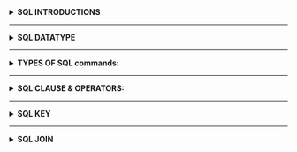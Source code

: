 <details>


   
   <summary><b> SQL INTRODUCTIONS </b></summary>
   
# <SUB>1. SQL: Structured Query Language, used to access and manipulate data.</SUB>
# <SUB>2. SQL used CRUD operations to communicate with DB.</SUB>
</br>1. CREATE - execute INSERT statements to insert new tuple into the relation.
</br>2. READ - Read data already in the relations.
</br>3. UPDATE - Modify already inserted data in the relation.
</br>4. DELETE - Delete specific data point/tuple/row or multiple rows.
# <sub>3. SQL is not DB, is a query language.</sub>
# <SUB>4. What is RDBMS? (Relational Database Management System)</SUB>
</br>1. Software that enable us to implement designed relational model.
</br>2. e.g., MySQL, MS SQL, Oracle, IBM etc.
</br>3. Table/Relation is the simplest form of data storage object in R-DB.
</br>4. MySQL is open-source RDBMS, and it uses SQL for all CRUD operations
# <sub>5. MySQL used client-server model, where client is CLI or frontend that used services provided by MySQL server.</sub>
# <sub>6. Difference between SQL and MySQL</sub>
</br>SQL is Structured Query language used to perform CRUD operations in R-DB, while MySQL is a RDBMS used to
store, manage and administrate DB (provided by itself) using SQL.
</details>

--------------------------------------------------------------------------------------------------------------------------------------
<details>




   
<summary><b> SQL DATATYPE </b></summary>

# <SUB>7. SQL DATA TYPES
## 🔹 String Data Types
- </br> **CHAR(n)** Fixed-length string (0–255), e.g., CHAR(251)
- </br> **VARCHAR(n)** Variable-length string (0–65535 depending on row size), e.g., VARCHAR(255)
- </br> **TINYTEXT** String up to 255 characters
- </br> **TEXT** String up to 65,535 characters (64 KB)
- </br> **MEDIUMTEXT** String up to 16,777,215 characters (16 MB)
- </br> **LONGTEXT** String up to 4,294,967,295 characters (4 GB)
- </br> **TINYBLOB** Binary string up to 255 bytes
- </br> **BLOB** Binary string up to 65,535 bytes (64 KB)
- </br> **MEDIUMBLOB** Binary string up to 16 MB
- </br> **LONGBLOB** Binary string up to 4 GB
- </br> **ENUM** One value from a preset list, e.g., ENUM('M','F','Other')
- </br> **SET** One or many values from a preset list, e.g., SET('a','b','c')
## 🔹 Numeric Data Types
- </br> **TINYINT** Integer (-128 to 127)
- </br> **SMALLINT** Integer (-32,768 to 32,767)
- </br> **MEDIUMINT** Integer (-8,388,608 to 8,388,607)
- </br> **INT** Integer (-2,147,483,648 to 2,147,483,647)
- </br> **BIGINT** Integer (-9,223,372,036,854,775,808 to 9,223,372,036,854,775,807)
- </br> **FLOAT** Approx. decimal with precision up to 23 digits
- </br> **DOUBLE** Approx. decimal with precision 24 to 53 digits
- </br> **DECIMAL** Exact fixed-point decimal (stored as string internally)
## 🔹 Date & Time Data Types
- </br> **DATE** Format: `YYYY-MM-DD`
- </br> **DATETIME** Format: `YYYY-MM-DD HH:MM:SS`
- </br> **TIMESTAMP** Format: `YYYYMMDDHHMMSS`
- </br> **TIME** Format: `HH:MM:SS`
## 🔹 Boolean Data Type
- </br> **BOOLEAN** True/False (stored as 0 = False, 1 = True)

# <SUB>8. Size: TINY < SMALL < MEDIUM < INT < BIGINT.</SUB>
# <sub>9. Variable length Data types e.g., VARCHAR, are better to use as they occupy space equal to the actual data Size.</sub>
# <sub>10. Values can also be unsigned e.g., INT UNSIGNED. </sub>

</details>


--------------------------------------------------------------------------------------------------------------------------------------


<details>




   
<summary> <b>TYPES OF SQL commands:</b></summary>
<details>
   <summary> <b>DDL</b></summary>
   
</br>**DDL (data definition language): defining relation schema.**
</br>1. **CREATE**: create table, DB, view.
</br>2 .**ALTER TABLE**: modification in table structure. e.g, change column datatype or add/remove columns.
</br>3. **DROP**: delete table, DB, view.
</br>4. **TRUNCATE**: remove all the tuples from the table.
</br>5. **RENAME**: rename DB name, table name, column name etc
# <sub>12. How to create a database?</SUB>
</br> **CREATE DATABASE** database_name;
</br> **Example** - CREATE DATABASE ORG; { HERE ORG IS A DATABASES NAME. }
# <sub>13. How to show all existing databases? </sub>
</br> **SHOW DATABASES;**
# <sub>14. How to use/select a database? </sub>
</br> **USE** database_name;  
</br> **Example** – USE ORG;
# <sub>15. How to create a table inside a database? </sub>
</br> **CREATE TABLE** table_name (  
column1 datatype,  
column2 datatype,  
column3 datatype,    
);  
</br> **Example** – CREATE TABLE STUDENT (ID INT, NAME VARCHAR(100), AGE INT)
# <sub>16. How to show all tables in the selected database? </sub>
</br> **SHOW TABLES;**
# <sub>17. How to describe the structure of a table? </sub>
</br> **DESCRIBE** table_name;  
</br> **Example** – DESCRIBE STUDENT;
# <sub>18. How to drop (delete) a database? </sub>
</br> **DROP DATABASE** database_name;  
</br> **Example** – DROP DATABASE ORG;
# <sub>19. How to drop (delete) a table? </sub>
</br> **DROP TABLE** table_name;  
</br> **Example** – DROP TABLE STUDENT;
# <sub>20. What is the SQL `ALTER TABLE` statement used for? </sub>
</br> **ALTER TABLE** is used to add, delete, or modify columns in an existing table. It can also add or drop constraints.
# <sub>21. How to add a column to a table? </sub>
</br> **ALTER TABLE** table_name **ADD** column_name datatype;  
</br> **Example** – CREATE TABLE Customers ADD Email VARCHAR(255); { Adds “Email” column to Customers table }
# <sub>22. How to drop (delete) a column from a table? </sub>
</br> **ALTER TABLE** table_name **DROP COLUMN** column_name;  
</br> **Example** – ALTER TABLE Customers DROP COLUMN Email; { Deletes “Email” column }
# <sub>23. How to modify a column's data type? </sub> 
</br> **ALTER TABLE** table_name **MODIFY COLUMN** column_name datatype;  
</br> **Example** – ALTER TABLE Persons MODIFY COLUMN DateOfBirth YEAR; { Changes column type to YEAR }
# <sub>24. How to rename a column? </sub> 
</br> **ALTER TABLE** table_name **RENAME COLUMN** old_name **TO** new_name;  
</br> **Example** – ALTER TABLE Persons RENAME COLUMN Address TO City; { Renames column Address → City }
# <sub>25. How to rename a table? </sub>
</br> **ALTER TABLE** old_table_name **RENAME TO** new_table_name;  
</br> **Example** – ALTER TABLE Customers RENAME TO Clients; { Renames table Customers → Clients }
# <sub>26. How to rename a database? </sub> 
</br> MySQL does **not** support `RENAME DATABASE` directly.  
</br> Instead, you must **create a new database**, then **move (or import/export) the tables** into it.
1. **CREATE DATABASE** new_database;  
2. **RENAME TABLE** old_database.table_name **TO** new_database.table_name;  
   (Repeat for each table)  
3. **DROP DATABASE** old_database; (after confirming data is moved)
Example:  
</br> **CREATE** DATABASE new_org;  
</br> **RENAME TABLE** org.students *TO** new_org.students;  
</br> **DROP DATABASE** org;
# <sub>27. What is the SQL `TRUNCATE` statement used for? </sub>
</br> **TRUNCATE TABLE** is used to delete all rows from a table, but it keeps the table structure for future use.
# <sub>28. How to truncate a table? </sub>
</br> **TRUNCATE TABLE** table_name;  
</br> **Example** – TRUNCATE TABLE Students; { Removes all records from Students table, but keeps the table }
# <sub>29. What is the difference between `TRUNCATE` and `DELETE`? </sub>
</br> **DELETE** – removes rows one by one and can use a **WHERE** condition.  
</br> **TRUNCATE** – removes all rows instantly, does not support **WHERE**, and resets AUTO_INCREMENT counters (in MySQL).
**Example:**  
</br> DELETE FROM Students **WHERE** Age > 20; { Deletes only matching rows }  
</br> **TRUNCATE TABLE** Students; { Deletes all rows }
# <sub>30. What is DRL / DQL (Data Retrieval / Data Query Language)? </sub>
</br> DRL / DQL is used to retrieve data from the database.  
</br> The main keyword is **SELECT**.
# <sub>31. How to select all columns from a table? </sub>
</br> **SELECT * FROM** table_name;  
</br> **Example** – SELECT * FROM Students; { Fetches all columns and all rows from Students }
# <sub>32. How to select specific columns from a table? </sub>
</br> **SELECT** column1, column2 **FROM** table_name;  
</br> **Example** – SELECT Name, Age FROM Students; { Fetches only Name and Age columns }
# <sub>33. What is the order of execution in SELECT? </sub>
</br> The order of execution is **from RIGHT to LEFT**.  
</br> First, the **FROM** clause is executed, then the **SELECT** clause.
# <sub>34. Can we use SELECT keyword without using FROM clause? </sub>
</br> ✅ Yes, using **DUAL tables**.
# <sub> What are DUAL tables? </sub>
</br> DUAL tables are **dummy tables** created by MySQL (and Oracle).  
</br> They help users to perform calculations or functions without referring to user-defined tables.
# <sub>35. Example of SELECT without FROM (using DUAL) </sub>
</br> SELECT 55 + 11; { Returns 66 }  
</br> SELECT NOW(); { Returns current date & time }  
</br> SELECT UCASE('hello'); { Returns HELLO }
</details>

------------------------------------------------------------------------------------------------------------------------------------------


<details>
   <summary> <b>DML</b></summary>

   # <sub> What is DML in SQL? </sub>
</br> **DML (Data Manipulation Language)** is used to **manipulate data** in existing tables.  
</br> It includes **INSERT, UPDATE, DELETE, REPLACE** statements.
# <sub> How to insert data into a table? </sub>
```
sql
INSERT INTO table_name (col1, col2, col3)
VALUES (v1, v2, v3), (val1, val2, val3);
</br> ✅ You can insert single or multiple rows in one statement.
```
# <sub> What is the purpose of the SQL UPDATE statement? </sub>
</br> The **UPDATE** statement is used to **modify existing data** in a table.
# <sub> How do you update a single column value in a table? </sub>
</br> Use the **SET** keyword with a **WHERE clause** to update a specific row:

```
sql
UPDATE table_name
SET column_name = value
WHERE condition;
```
# <sub> How do you update multiple columns in a single query? </sub>
 ✅ Multiple columns can be updated at once using commas:
```
UPDATE table_name
SET col1 = value1, col2 = value2
WHERE condition;
```
# <sub> What is ON DELETE CASCADE and ON UPDATE CASCADE? </sub>
</br> - ON DELETE CASCADE: If a referenced row is deleted in the parent table, all corresponding rows in the child table are also deleted.
</br> - ON UPDATE CASCADE: If a referenced primary key is updated in the parent table, the foreign key values in the child table are automatically updated.
```
CREATE TABLE Orders (
    OrderID INT PRIMARY KEY,
    CustomerID INT,
    FOREIGN KEY (CustomerID) REFERENCES Customers(CustomerID)
    ON DELETE CASCADE
    ON UPDATE CASCADE
);
IF YOU ARE NOT WRITE ON DELETE CASCADE OR ON UPDATE CASCADE YOU CANNOT UPDATE OR DELETE DATA FROM PARENT TABLE
```
# <sub> What is ON DELETE SET NULL? </sub>
</br> - **ON DELETE SET NULL:** If a referenced row is deleted in the parent table,
</br>the foreign key value in the child table is automatically set to **NULL** instead of being deleted.
```
sql
CREATE TABLE Orders (
    OrderID INT PRIMARY KEY,
    CustomerID INT,
    FOREIGN KEY (CustomerID) REFERENCES Customers(CustomerID)
    ON DELETE SET NULL
);
```
</br>IF YOU ARE NOT WRITE **ON DELETE SET NULL**,
</br> YOU CANNOT **DELETE DATA** FROM THE PARENT TABLE IF CHILD
</br>ROWS EXIST, BECAUSE IT WILL BREAK THE **FOREIGN KEY CONSTRAINT**.
# <sub> What is REPLACE in SQL? </sub>

</br>**Primarily used for already present tuples (rows) in a table.**  
</br>Works like an **UPDATE** if the row with the same **PRIMARY KEY** or **UNIQUE KEY** already exists
</br>the old row will be deleted and replaced with the new one.  
</br> - Works like an **INSERT** if there is no duplicate data — a new row will be inserted.  
**Syntax Examples:**
```
sql
-- Insert or replace a row into student table
REPLACE INTO student (id, class) VALUES (4, 3);

-- Alternative syntax using SET
REPLACE INTO student 
SET id = 4, class = 3;
```
# <sub>Difference Between UPDATE and DELETE in SQL? </sub>
### 1.Basic Definition
- **UPDATE** → Modifies existing records in a table.  
- **DELETE** → Removes existing records from a table.  

### 2. Effect on Data
- **UPDATE** → Changes values of one or more columns for selected rows, but the rows remain in the table.  
- **DELETE** → Removes the entire row(s) from the table.  
### 3. Syntax
```
sql
-- UPDATE Example
UPDATE employees
SET salary = 50000
WHERE emp_id = 101;

-- DELETE Example
DELETE FROM employees
WHERE emp_id = 101;
```










   </details>

   
-----------------------------------------------------------------------------------------------------------------------------------------




   
   <details>
   <summary> <b>DCL</b></summary>

   </details>



------------------------------------------------------------------------------------------------------------------------------------------


   
   <details>
   <summary> <b>TCL</b></summary>

   </details>
 </details>


--------------------------------------------------------------------------------------------------------------------------------------



 
 <details>
    
   <summary><b> SQL CLAUSE & OPERATORS: </b></summary>
   
<details>
<summary><b>SQL CLAUSE</b></summary>
   
# <sub>36. What is the SQL WHERE clause? </sub>
</br> The **WHERE** clause is used to **filter records**.  
</br> It extracts only those records that fulfill a specified condition.
# <sub>37. Syntax of WHERE clause </sub>
</br> **SELECT** column1, column2, ...  
**FROM** table_name  
**WHERE** condition;
```
Example 1 :
Select from customer where country="mexico";
Example 2:
Select from customer where CustomerID = 1;
Example 3 :
Select from customers where CustomerID > 80;
 
```
# <sub>38. Can the WHERE clause be used only in SELECT? </sub>
</br> ❌ No.  
</br> The WHERE clause can also be used in **UPDATE, DELETE,** and other SQL statements.
# <sub>39. What is the SQL BETWEEN operator? </sub>  
</br> The **BETWEEN** operator is used to filter the result set within a certain **range of values**.  
</br> The values can be numbers, text, or dates.  
# <sub>40. Syntax of BETWEEN </sub>  
</br> **SELECT** column1, column2, ...  
**FROM** table_name  
**WHERE** column_name **BETWEEN** value1 **AND** value2;  
# <sub>41. How to select students with Marks between 70 and 90? </sub>  
</br> **SELECT** *  
**FROM** Students  
**WHERE** Marks BETWEEN 70 AND 90;  
# <sub>42. How to select employees with Salary between 30,000 and 50,000? </sub>  
</br> **SELECT** *  
**FROM** Employees  
**WHERE** Salary BETWEEN 30000 AND 50000;  
# <sub>43. How to select customers whose Age is between 25 and 35? </sub>  
</br> **SELECT** *  
**FROM** Customers  
**WHERE** Age BETWEEN 25 AND 35;  
# <sub>44. How to select products where Price is NOT between 500 and 1000? </sub>  
</br> **SELECT** *  
**FROM** Products  
**WHERE** Price NOT BETWEEN 500 AND 1000;  
# <sub>45. How to select orders placed between '2025-01-01' and '2025-06-30'? </sub>  
</br> **SELECT** *  
**FROM** Orders  
**WHERE** OrderDate BETWEEN '2025-01-01' AND '2025-06-30';  
# <sub>46. Can BETWEEN be used with text values? </sub>  
</br> ✅ Yes. For example:  
```sql
SELECT *  
FROM Customers  
WHERE CustomerName BETWEEN 'A' AND 'M';
```
# <sub> What is the SQL ORDER BY keyword? </sub>
</br> The **ORDER BY** keyword is used to **sort the result-set** in ascending or descending order.
# <sub> What is the default sorting order in ORDER BY? </sub>
</br> By default, **ORDER BY** sorts records in **ascending order (ASC)**.
```sql
SELECT * FROM Products ORDER BY Price;
```
# <sub> How do you sort records in descending order? </sub>
</br> Use the DESC keyword to sort records from highest to lowest or Z to A:
```
SELECT * FROM Products ORDER BY Price DESC;
SELECT * FROM Products ORDER BY ProductName DESC;
```
# <sub> How do you sort records by multiple columns? </sub>
</br> List multiple columns separated by commas. Records are sorted by the first column, then by the next if there are duplicates:
```
SELECT * FROM Customers ORDER BY Country, CustomerName;
```
# <sub> How do you use both ASC and DESC in one query? </sub>
</br> Specify the order for each column individually:
```
SELECT * FROM Customers ORDER BY Country ASC, CustomerName DESC;
```
# <sub> What is the SQL SELECT DISTINCT statement? </sub>
</br> The **SELECT DISTINCT** statement is used to return **only distinct (different) values** from a column.
# <sub> Why do we use SELECT DISTINCT? </sub>
</br> To avoid duplicate values in the result set and **list only unique entries**.
# <sub> Syntax of SELECT DISTINCT</sub>
```
sql
SELECT DISTINCT column1, column2, ...
FROM table_name;

```
# <sub> Can SELECT DISTINCT be used on multiple columns?</sub>

</br> ✅ Yes. It considers the combination of values across the listed columns as unique.
```
SELECT DISTINCT Country, City FROM Customers;
```
</br> Returns unique combinations of Country and City.

# <sub> What is the SQL GROUP BY statement? </sub>
</br> The **GROUP BY** statement groups rows that have the same values into **summary rows**.  
</br> Often used with aggregate functions like **COUNT(), SUM(), AVG(), MIN(), MAX()**.
# <sub> Syntax of GROUP BY</sub>
```
sql
SELECT column_name(s)
FROM table_name
WHERE condition
GROUP BY column_name(s)
ORDER BY column_name(s);
```
# <sub> What is the SQL HAVING clause? </sub>
</br> The **HAVING** clause is used to **filter groups** created by the **GROUP BY** statement.  
</br> It is used because the **WHERE** clause **cannot filter aggregate results**.
# <sub> Syntax of HAVING clause</sub>
```
sql
SELECT column_name(s)
FROM table_name
WHERE condition
GROUP BY column_name(s)
HAVING condition
ORDER BY column_name(s);
```

# <sub> Example: Filter groups using HAVING</sub>
```
SELECT Country, COUNT(CustomerID) AS NumberOfCustomers
FROM Customers
GROUP BY Country
HAVING COUNT(CustomerID) > 5;
```   
</br> This returns countries with more than 5 customers.
# <sub> Can multiple conditions be used in HAVING?</sub>
</br> ✅ Yes, multiple conditions can be combined using AND/OR:
```
SELECT Country, COUNT(CustomerID) AS NumberOfCustomers
FROM Customers
GROUP BY Country
HAVING COUNT(CustomerID) > 5 AND COUNT(CustomerID) < 20;
```
</details>

--------------------------------------------------------------------------------------------------------------------------------------


<details>
<summary><b>SQL OPERATOR</b></summary>


# <sub>47. What is the SQL IN operator? </sub>  
</br> The **IN** operator allows you to specify multiple values in a **WHERE** clause.  
</br> It is a shorthand for writing multiple **OR** conditions.  
# <sub>48. What is the syntax of IN? </sub>  
</br> **SELECT** column_name(s)  
**FROM** table_name  
**WHERE** column_name **IN** (value1, value2, ...);  
# <sub>49. How to return all customers from 'Germany', 'France', or 'UK'? </sub>
```
</br> **SELECT** *  
**FROM** Customers  
**WHERE** Country IN ('Germany', 'France', 'UK');
```
# <sub>50. How to return all customers that are NOT from 'Germany', 'France', or 'UK'? </sub>  
```
</br> **SELECT** *  
**FROM** Customers  
**WHERE** Country NOT IN ('Germany', 'France', 'UK');  
```
# <sub>51. What is the SQL AND operator? </sub>
</br> The **AND** operator is used to filter records only when **all conditions** are true.  
</br> **Syntax:**  
```sql
SELECT column1, column2, ...
FROM table_name
WHERE condition1 AND condition2;
```
</br> **Example:**
```
SELECT * 
FROM Customers
WHERE Country = 'Germany' AND City = 'Berlin';
```
# <sub>52. What is the SQL OR operator? </sub>
</br> The OR operator is used to filter records when at least one condition is true.
</br> **Syntax:**
```
SELECT column1, column2, ...
FROM table_name
WHERE condition1 OR condition2;
```
</br> **Example:**
```
SELECT * 
FROM Customers
WHERE Country = 'Germany' OR Country = 'France';
```
# <sub>53. What is the SQL NOT operator? </sub>
</br> The NOT operator is used to display records when the condition is not true.
</br> **Syntax:**
```
SELECT column1, column2, ...
FROM table_name
WHERE NOT condition;
```
</br> **Example:**
```
SELECT * 
FROM Customers
WHERE Country NOT IN ('Germany', 'France', 'UK');
```
# <sub>54. What is the SQL IS NULL operator? </sub>
</br> The IS NULL operator is used to test for empty (NULL) values in a column.
</br> **Syntax:**
```
SELECT column1, column2, ...
FROM table_name
WHERE column_name IS NULL;
```
</br> **Example:**
```
SELECT * 
FROM Customers
WHERE Address IS NULL;

```
</details>

--------------------------------------------------------------------------------------------------------------------------------------



<details>
<summary><b>SQL WILDCARDS</b></summary>
   
# <sub>55. What are SQL Wildcards? </sub>
</br> SQL Wildcards are special symbols used with the **LIKE** operator to search for specific patterns in a column.  
</br>They allow you to substitute one or more characters in string matching.  
# <sub>56. Why are SQL Wildcards used? </sub>
</br> Wildcards are used in the **WHERE** clause to perform flexible searches when you don’t know the exact value.  
</br>They help find partial matches instead of exact matches.  
# <sub>57. What does the % wildcard represent? </sub>
</br> The **%** wildcard matches **zero or more characters**.  
**Examples:**  
```sql
-- Names ending with 'es'
SELECT * FROM Customers WHERE CustomerName LIKE '%es';

-- Names containing 'mer'
SELECT * FROM Customers WHERE CustomerName LIKE '%mer%';
```
# <sub>57. What does the _ wildcard represent? </sub>
</br> The _ wildcard matches exactly one character.
```
-- Any city ending with 'ondon'
SELECT * FROM Customers WHERE City LIKE '_ondon';
-- City starting with 'L' and ending with 'on'
SELECT * FROM Customers WHERE City LIKE 'L___on';
```
# <sub>58. How is the [] wildcard used in SQL? </sub>
</br> The [] wildcard matches any one character from inside the brackets.
**Example:**
```
-- Names starting with b, s, or p
SELECT * FROM Customers WHERE CustomerName LIKE '[bsp]%';
```
# <sub> 57. What does the - wildcard do? </sub>
</br> The - wildcard specifies a range of characters inside brackets.
**Example:**
```
-- Names starting with a–f
SELECT * FROM Customers WHERE CustomerName LIKE '[a-f]%';
```
# <sub>59. Can SQL wildcards be combined? </sub>
</br> ✅ Yes. Wildcards can be combined for more complex patterns.
**Examples:**
```
-- Names starting with 'a' and at least 3 characters long
SELECT * FROM Customers WHERE CustomerName LIKE 'a__%';

-- Names having 'r' in the second position
SELECT * FROM Customers WHERE CustomerName LIKE '_r%';
```
# <sub>60. What happens if no wildcard is used with LIKE? </sub>
</br> Without wildcards, the LIKE operator behaves like the = operator (exact match).
```
***Example:**

SELECT * FROM Customers WHERE Country LIKE 'Spain';
```
# <sub>61. Are all wildcards supported in every SQL database? </sub>
</br> ❌ No. Some wildcards are not supported in MySQL and PostgreSQL.
```
% and _ → Supported everywhere

[], -, ^ → Not supported in MySQL/PostgreSQL

{} → Only supported in Oracle
```


</details>

--------------------------------------------------------------------------------------------------------------------------------------


<details>
<summary><b>SQL ALISE</b></summary>
   
# <sub>62. What is a SQL Alias? </sub>
</br> A SQL Alias is a **temporary name** given to a table or column to make it more readable.  
</br> It exists only for the duration of the query.

# <sub>63. How do you create a column alias in MySQL? </sub>
</br> Use the **AS** keyword (optional in MySQL):  
```sql
SELECT CustomerID AS ID FROM Customers;
-- Or without AS
SELECT CustomerID ID FROM Customers;
```
# <sub>64. How do you give an alias with spaces in MySQL? </sub>
</br> Surround the alias with **backticks (`)** in MySQL:
```
SELECT ProductName AS `My Great Products` FROM Products;
```
# <sub> Why are table aliases useful? </sub>
</br> Table aliases are useful when:
</br>Using more than one table in a query,
</br>Making long column or table names shorter,
</br>Improving query readability,
```
Example:

SELECT o.OrderID, o.OrderDate, c.CustomerName
FROM Customers AS c, Orders AS o
WHERE c.CustomerName='Around the Horn' AND c.CustomerID=o.CustomerID;
```

</details>
</details>



---------------------------------------------------------------------------------------------------



<details>
   
   <summary> <b>SQL KEY </b></summary> 

<details>
   
   <summary> <b>PRIMARY KEY </b></summary> 
   
   # <sub> What is a PRIMARY KEY in SQL? </sub>
</br> A **PRIMARY KEY** is a column (or a set of columns) that **uniquely identifies each row** in a table.  
</br> Each table can have **only one primary key.**
# <sub> Can a PRIMARY KEY column accept NULL values? </sub>
</br> ❌ No. A **PRIMARY KEY column cannot contain NULL** values because it must uniquely identify every row.
# <sub> Can a table have more than one PRIMARY KEY? </sub>
</br> ❌ No. A table can have **only one PRIMARY KEY**, but it can consist of **multiple columns (composite primary key).**
# <sub> What is a composite PRIMARY KEY? </sub>
</br> A **composite primary key** is a primary key made up of **two or more columns** that together uniquely identify a row.

```sql
CREATE TABLE Orders (
    OrderID INT,
    ProductID INT,
    Quantity INT,
    PRIMARY KEY (OrderID, ProductID)
);
```

# <sub> Can PRIMARY KEY be added after table creation? </sub>
</br> ✅ Yes, using ALTER TABLE:
```
ALTER TABLE Students
ADD PRIMARY KEY (StudentID);
```
# <sub> Can a PRIMARY KEY be dropped? </sub>
</br> ✅ Yes, using ALTER TABLE:
```
ALTER TABLE Students
DROP PRIMARY KEY;
 ```
# <sub> Why is PRIMARY KEY important? </sub>
</br> - Ensures data integrity by uniquely identifying each row
</br> - Used to create relationships between tables with foreign keys
</br> - Helps in indexing and faster query performance



</details>

--------------------------------------------------------------------------------------------------------------------------------------

<details>
   
   <summary> <b>FOREGIN KEY </b></summary> 
   
  # <sub> What is a FOREIGN KEY in SQL? </sub>
</br> A **FOREIGN KEY** is a column (or set of columns) in one table that **references the PRIMARY KEY of another table**.  
</br> It is used to maintain **referential integrity** between two tables.
# <sub> Can a table have multiple FOREIGN KEYS? </sub>
</br> ✅ Yes. A table can have **multiple foreign keys**, each referencing different tables.
# <sub> Can a FOREIGN KEY accept NULL values? </sub>
</br> ✅ Yes. A FOREIGN KEY column can contain **NULL** unless specified otherwise.
# <sub> How to create a FOREIGN KEY while creating a table? </sub>
```
sql
CREATE TABLE Orders (
    OrderID INT PRIMARY KEY,
    CustomerID INT,
    OrderDate DATE,
    FOREIGN KEY (CustomerID) REFERENCES Customers(CustomerID)
);
  ```
# <sub> How to add a FOREIGN KEY to an existing table? </sub>
```
ALTER TABLE Orders
ADD CONSTRAINT FK_Customer
FOREIGN KEY (CustomerID) REFERENCES Customers(CustomerID);
```
# <sub> How to delete a FOREIGN KEY? </sub>
```
ALTER TABLE Orders
DROP FOREIGN KEY FK_Customer;
```
# <sub> What is ON DELETE CASCADE and ON UPDATE CASCADE? </sub>
</br> - ON **DELETE CASCADE:** If a referenced row is deleted in the parent table, all corresponding rows in the child table are also deleted.
</br> - ON **UPDATE CASCADE:** If a referenced primary key is updated in the parent table, the foreign key values in the child table are automatically updated.
```
CREATE TABLE Orders (
    OrderID INT PRIMARY KEY,
    CustomerID INT,
    FOREIGN KEY (CustomerID) REFERENCES Customers(CustomerID)
    ON DELETE CASCADE
    ON UPDATE CASCADE
);
```
</details>
</details>

--------------------------------------------------------------------------------------------------------------------------------------
<details>
   
   <summary> <b>SQL JOIN </b></summary> 
   
   # <sub>MySQL Joining Tables</sub>

</br>A **JOIN** clause is used to combine rows from two or more tables, based on a related column between them.  
</br>It helps in retrieving meaningful data from multiple tables by establishing relationships us
# <sub>Types of JOINs in MySQL</sub>
</br>**1.INNER JOIN.**
</br>**2.LEFT JOIN.**
</br>**3.RIGHT JOIN.**
</br>**4.FULL JOIN.**
</br>**5.CROSS JOIN.**
</br>**6.SELF JOIN.**

<details>
   
   <summary> <b>INNER JOIN </b></summary> 
   
   # <sub>1. What is INNER JOIN in MySQL?</sub>  
   </br>In MySQL, INNER JOIN returns rows that have matching values in both tables.
   </br>If there is no match, that row will not be included in the result set.
   # <sub>2. What is the syntax of INNER JOIN?</sub>  
```
sql
-- INNER JOIN between two tables
SELECT column_list
FROM table1
INNER JOIN table2
ON table1.common_column = table2.common_column;

-- INNER JOIN with three tables
SELECT column_list
FROM table1
INNER JOIN table2 ON table1.col = table2.col
INNER JOIN table3 ON table2.col = table3.col;
```
   </details>
   <details>
   
   <summary> <b>OUTER  JOIN </b></summary> 
    <details>
   
   <summary> <b> LEFT JOIN </b></summary> 

   </details>
   <details>
   
   <summary> <b> RIGHT JOIN </b></summary> 

   </details>
   <details>
   
   <summary> <b> FULL JOIN </b></summary> 

   </details>

   </details>
   <details>
   
   <summary> <b> CROSS JOIN </b></summary> 

   </details>
   <details>
   
   <summary> <b> SELF JOIN </b></summary> 

   </details>
   
   
</details>
      
</details>




















